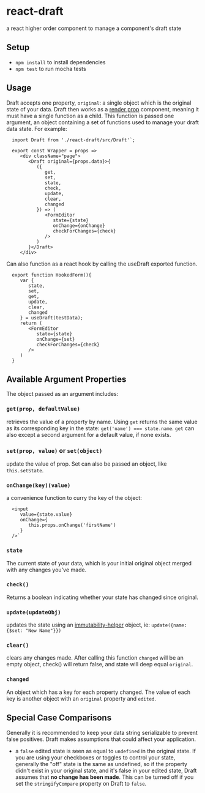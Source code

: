 # react-draft
a react higher order component to manage a component's draft state

## Setup

*  `npm install` to install dependencies
*  `npm test` to run mocha tests


## Usage
Draft accepts one property, `original`: a single object which is the original state of your data.
Draft then works as a [render prop](https://reactjs.org/docs/render-props.html) component, meaning it must have a single function as a child. This function is passed one argument, an object containing a set of functions used to manage your draft data state. For example:

      import Draft from './react-draft/src/Draft'`;

      export const Wrapper = props =>
         <div className="page">
            <Draft original={props.data}>{
               ({
                  get,
                  set,
                  state,
                  check,
                  update,
                  clear,
                  changed
               }) => (
                  <FormEditor
                     state={state}
                     onChange={onChange}
                     checkForChanges={check}
                  />
               )
            }</Draft>
         </div>

Can also function as a react hook by calling the useDraft exported function.

      export function HookedForm(){
         var {
            state,
            set,
            get,
            update,
            clear,
            changed
         } = useDraft(testData);   
         return (
            <FormEditor
               state={state}
               onChange={set}
               checkForChanges={check}
            />
         )
      }



## Available Argument Properties

The object passed as an argument includes:
   
### `get(prop, defaultValue)`
retrieves the value of a property by name. Using `get` returns the same value as its corresponding key in the state: `get('name') === state.name`. `get` can also except a second argument for a default value, if none exists.
### `set(prop, value)` or `set(object)`
update the value of prop. Set can also be passed an object, like `this.setState`.
### `onChange(key)(value)`
a convenience function to curry the key of the object:

      <input
         value={state.value}
         onChange={
            this.props.onChange('firstName')
         }
      />`

### `state`
The current state of your data, which is your initial original object merged with any changes you've made.
### `check()`
Returns a boolean indicating whether your state has changed since original. 
### `update(updateObj)`
updates the state using an [immutability-helper](https://github.com/kolodny/immutability-helper) object, ie: `update({name: {$set: "New Name"}})`
### `clear()`
clears any changes made. After calling this function `changed` will be an empty object, check() will return false, and state will deep equal `original`.
### `changed`
An object which has a key for each property changed. The value of each key is another object with an `original` property and `edited`.

## Special Case Comparisons

Generally it is recommended to keep your data string serializable to prevent false positives.
Draft makes assumptions that could affect your application.

*  a `false` edited state is seen as equal to `undefined` in the original state. If you are using your checkboxes or toggles to control your state, generally the "off" state is the same as undefined, so if the property didn't exist in your original state, and it's false in your edited state, Draft assumes that **no change has been made**. This can be turned off if you set the `stringifyCompare` property on Draft to `false`. 